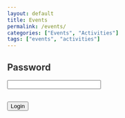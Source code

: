 ```yaml
---
layout: default
title: Events
permalink: /events/
categories: ["Events", "Activities"]
tags: ["events", "activities"]
---
```


<style>
	body {
  background-image: url('/assets/images/dima-pechurin-JUbjYFvCv00-unsplash-medium-door.jpeg');
	background-attachment: fixed;
	color: #333; }
</style>

<script language="javascript">
  function check_my_password(pass) { 
    if (pass.value=="pass1" | pass.value=="pass2") { location="https://antoniofeijao.com/" } 
    else { alert("Wrong Password") } 
  } 
</script>

<h2>Password</h2>
<input type="password" id="pass" name="pass" size="24px"/></h2>

<h2><input value="Login" onclick="check_my_password(pass)" type="button" size="24px"/></h2>

